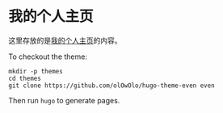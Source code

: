 我的个人主页
===

这里存放的是[我的个人主页](https://zhouyequan.com)的内容。

To checkout the theme:

```
mkdir -p themes
cd themes
git clone https://github.com/olOwOlo/hugo-theme-even even
```

Then run `hugo` to generate pages.

